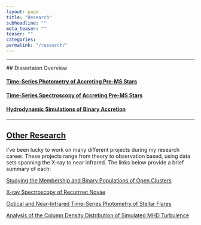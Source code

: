 ```yaml
---
layout: page
title: "Research"
subheadline: ""
meta_teaser: ""
teaser: ""
categories:
permalink: "/research/"
---
```

<hr>
## Dissertaion Overview



#### <a href='https://tofflemire.github.io/photometry/'> Time-Series Photometry of Accreting Pre-MS Stars </a>

#### <a href='https://tofflemire.github.io/spectroscopy/'> Time-Series Spectroscopy of Accreting Pre-MS Stars </a>

#### <a href='https://tofflemire.github.io/sims/'> Hydrodynamic Simulations of Binary Accretion </a>

<hr>

## <a href='https://tofflemire.github.io/other_research/'>Other Research</a>
I've been lucky to work on many different projects during my research career. These projects range from theory to observation based, using data sets spanning the X-ray to near infrared. The links below provide a brief summary of each:

<a href="https://tofflemire.github.io/other_research#wocs"> Studying the Membership and Binary Populations of Open Clusters </a>

<a href="https://tofflemire.github.io/other_research#xspec"> X-ray Spectroscopy of Recurrnet Novae </a>

<a href="https://tofflemire.github.io/other_research#flares"> Optical and Near-Infrared Time-Series Photometry of Stellar Flares </a>

<a href="https://tofflemire.github.io/other_research#tsallis"> Analysis of the Column Density Distribution of Simulated MHD Turbulence </a>
